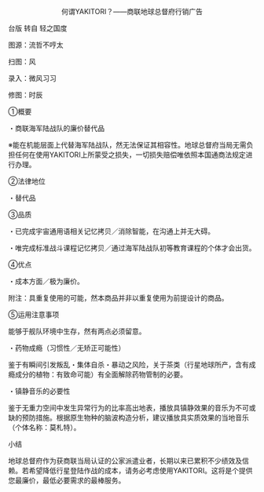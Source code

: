 <p align="center">何谓YAKITORI？——商联地球总督府行销广告</p>

台版 转自 轻之国度

图源：流哲不哼太

扫图：风

录入：微风习习

修图：时辰

①概要

・商联海军陆战队的廉价替代品

※能在机能层面上代替海军陆战队，然无法保证其相容性。地球总督府当局无需负担任何在使用YAKITORI上所蒙受之损失，一切损失赔偿唯依照本国通商法规定进行办理。

②法律地位

・替代品

③品质

・已完成宇宙通用语相关记忆拷贝／消除智能，在沟通上并无大碍。

・唯完成标准战斗课程记忆拷贝／通过海军陆战队初等教育课程的个体才会出货。

④优点

・成本方面／极为廉价。

附注：具重复使用的可能，然本商品并非以重复使用为前提设计的商品。

⑤运用注意事项

能够于舰队环境中生存，然有两点必须留意。

・药物成瘾（习惯性／无矫正可能性）

鉴于有瞬间引发叛乱・集体自杀・暴动之风险，关于茶类（行星地球所产，含有成瘾成分的植物：有致命可能）有全面解除药物管制的必要。

・镇静音乐的必要性

鉴于无重力空间中发生异常行为的比率高出地表，播放具镇静效果的音乐为不可或缺的预防措施。根据原生物种的脑波构造分析，建议播放具实质效果的当地音乐（个体名称：莫札特）。

小结

地球总督府作为获商联当局认证的公家派遣业者，长期以来已累积不少绩效及信赖。若希望降低行星登陆作战的成本，请务必考虑使用YAKITORI。这将是个提供您最廉价，最低必要需求的最棒服务。

